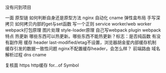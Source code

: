 没有问到项目

一面
原型链 如何判断自身还是原型方法
nginx 自动化 cname
弹性盒布局
手写深拷贝 如何拷贝内部的get与set函数
写一个正则
service worker/web worker
webpack打包原理 图片处理 style-loader原理
自己写webpack plugin
webpack特点
热更新 哪些东西可以热更新。哪些东西不能热更新？标志：是否纯函数 有没有副作用
缓存 header last-modified/etag不设置，浏览器胡金星内部缓存机制
缓存引发的数据一致性问题
nginx不配置缓存header，会怎么样？
前端路由
域名解析过程 dns cname

复核面
https
http缓存
for...of
Symbol
